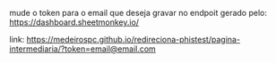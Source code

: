 mude o token para o email que deseja gravar no endpoit gerado pelo: https://dashboard.sheetmonkey.io/

link: https://medeirospc.github.io/redireciona-phistest/pagina-intermediaria/?token=email@email.com

